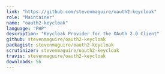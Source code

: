 ```yaml
---
link: "https://github.com/stevenmaguire/oauth2-keycloak"
role: "Maintainer"
name: "oauth2-keycloak"
language: "PHP"
description: "Keycloak Provider for the OAuth 2.0 Client"
github: stevenmaguire/oauth2-keycloak
packagist: stevenmaguire/oauth2-keycloak
scrutinizer: stevenmaguire/oauth2-keycloak
travis: stevenmaguire/oauth2-keycloak
downloads: 56
---
```

